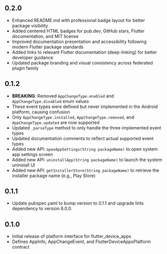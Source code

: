 ## 0.2.0
- Enhanced README.md with professional badge layout for better package visibility
- Added centered HTML badges for pub.dev, GitHub stars, Flutter documentation, and MIT license
- Improved documentation presentation and accessibility following modern Flutter package standards
- Added links to relevant Flutter documentation (deep-linking) for better developer guidance
- Updated package branding and visual consistency across federated plugin family

## 0.1.2
- **BREAKING**: Removed `AppChangeType.enabled` and `AppChangeType.disabled` enum values
- These event types were defined but never implemented in the Android platform, causing confusion
- Only `AppChangeType.installed`, `AppChangeType.removed`, and `AppChangeType.updated` are now supported
- Updated `_parseType` method to only handle the three implemented event types
- Updated documentation comments to reflect actual supported event types
- Added new API: `openAppSettings(String packageName)` to open system app settings screen
- Added new API: `uninstallApp(String packageName)` to launch the system uninstall UI
- Added new API: `getInstallerStore(String packageName)` to retrieve the installer package name (e.g., Play Store)

## 0.1.1
- Update pubspec.yaml to bump version to 0.1.1 and upgrade lints dependency to version 6.0.0.

## 0.1.0
- Initial release of platform interface for flutter_device_apps
- Defines AppInfo, AppChangeEvent, and FlutterDeviceAppsPlatform contract